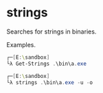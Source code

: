 # strings

Searches for strings in binaries.

Examples.

```powershell
┌─[E:\sandbox]
└λ Get-Strings .\bin\a.exe

┌─[E:\sandbox]
└λ strings .\bin\a.exe -u -o
```
